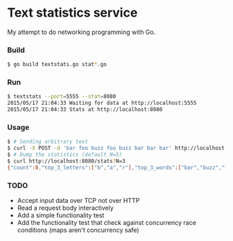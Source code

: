 # Text statistics service

My attempt to do networking programming with Go.

### Build
```bash
$ go build textstats.go stat*.go
```

### Run
```bash
$ textstats --port=5555 --stat=8080
2015/05/17 21:04:33 Waiting for data at http://localhost:5555
2015/05/17 21:04:33 Stats at http://localhost:8080
```

### Usage
```bash
$ # Sending arbitrary text
$ curl -X POST -d 'bar foo buzz foo buzz bar bar bar' http://localhost:5555
$ # Dump the statistics (default N=5)
$ curl http://localhost:8080/stats?N=3
{"count":8,"top_3_letters":["b","a","r"],"top_3_words":["bar","buzz","foo"]}
```

### TODO

- Accept input data over TCP not over HTTP
- Read a request body interactively
- Add a simple functionality test
- Add the functionality test that check against concurrency race conditions (maps aren't concurrency safe)

